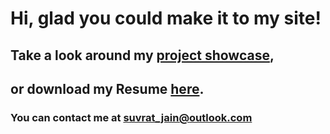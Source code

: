 # Hi, glad you could make it to my site!
## Take a look around my [project showcase](https://suvratj.github.io/showcase),
## or download my Resume [here](https://github.com/SuvratJ/SuvratJ.github.io/raw/master/SuvratJainResume.pdf).
### You can contact me at suvrat_jain@outlook.com
